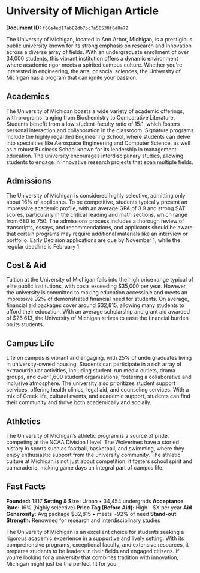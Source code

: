 # University of Michigan Article

**Document ID:** `f66e4ed17ab82db7bc7a50538f6d8a72`

The University of Michigan, located in Ann Arbor, Michigan, is a prestigious public university known for its strong emphasis on research and innovation across a diverse array of fields. With an undergraduate enrollment of over 34,000 students, this vibrant institution offers a dynamic environment where academic rigor meets a spirited campus culture. Whether you're interested in engineering, the arts, or social sciences, the University of Michigan has a program that can ignite your passion.

## Academics
The University of Michigan boasts a wide variety of academic offerings, with programs ranging from Biochemistry to Comparative Literature. Students benefit from a low student-faculty ratio of 15:1, which fosters personal interaction and collaboration in the classroom. Signature programs include the highly regarded Engineering School, where students can delve into specialties like Aerospace Engineering and Computer Science, as well as a robust Business School known for its leadership in management education. The university encourages interdisciplinary studies, allowing students to engage in innovative research projects that span multiple fields.

## Admissions
The University of Michigan is considered highly selective, admitting only about 16% of applicants. To be competitive, students typically present an impressive academic profile, with an average GPA of 3.9 and strong SAT scores, particularly in the critical reading and math sections, which range from 680 to 750. The admissions process includes a thorough review of transcripts, essays, and recommendations, and applicants should be aware that certain programs may require additional materials like an interview or portfolio. Early Decision applications are due by November 1, while the regular deadline is February 1.

## Cost & Aid
Tuition at the University of Michigan falls into the high price range typical of elite public institutions, with costs exceeding $35,000 per year. However, the university is committed to making education accessible and meets an impressive 92% of demonstrated financial need for students. On average, financial aid packages cover around $32,815, allowing many students to afford their education. With an average scholarship and grant aid awarded of $26,613, the University of Michigan strives to ease the financial burden on its students.

## Campus Life
Life on campus is vibrant and engaging, with 25% of undergraduates living in university-owned housing. Students can participate in a rich array of extracurricular activities, including student-run media outlets, drama groups, and over 1,600 student organizations, fostering a collaborative and inclusive atmosphere. The university also prioritizes student support services, offering health clinics, legal aid, and counseling services. With a mix of Greek life, cultural events, and academic support, students can find their community and thrive both academically and socially.

## Athletics
The University of Michigan’s athletic program is a source of pride, competing at the NCAA Division I level. The Wolverines have a storied history in sports such as football, basketball, and swimming, where they enjoy enthusiastic support from the university community. The athletic culture at Michigan is not just about competition; it fosters school spirit and camaraderie, making game days an integral part of campus life.

## Fast Facts
**Founded:** 1817
**Setting & Size:** Urban • 34,454 undergrads
**Acceptance Rate:** 16% (highly selective)
**Price Tag (Before Aid):** High – $X per year
**Aid Generosity:** Avg package $32,815 • meets ~92% of need
**Stand-out Strength:** Renowned for research and interdisciplinary studies

The University of Michigan is an excellent choice for students seeking a rigorous academic experience in a supportive and lively setting. With its comprehensive programs, exceptional faculty, and extensive resources, it prepares students to be leaders in their fields and engaged citizens. If you're looking for a university that combines tradition with innovation, Michigan might just be the perfect fit for you.
